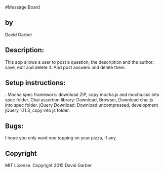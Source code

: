 #Message Board
<h2>by</h2>
David Garber

<h2>Description:</h2>
This app allows a user to post a question, the description and the author: save, edit and delete it. And post answers and delete them.

<h2>Setup instructions:</h2>.
Mocha spec framework: download ZIP, copy mocha.js and mocha.css into spec folder.
Chai assertion library: Download, Browser, Download chai.js into spec folder.
jQuery Download: Download uncompressed, development jQuery 1.11.3, copy into
js folder.

<h2>Bugs:</h2>
I hope you only want one topping on your pizza, if any.



<h2>Copyright</h2>
 MIT License. Copyright 2015 David Garber
